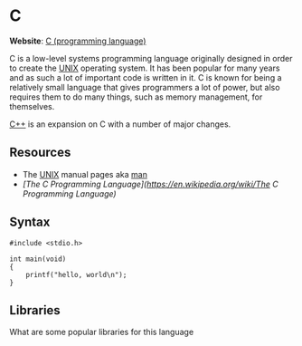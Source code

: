 # C

**Website**:
[C (programming language)](https://en.wikipedia.org/wiki/C (programming language))

C is a low-level systems programming language originally designed in
order to create the [UNIX](/topics/unix) operating system. It has been
popular for many years and as such a lot of important code is written in
it. C is known for being a relatively small language that gives
programmers a lot of power, but also requires them to do many things,
such as memory management, for themselves.

[C++](/languages/cpp) is an expansion on C with a number of major
changes.

## Resources

-   The [UNIX](/topics/unix) manual pages aka [man](/tools/man)
-   *[The C Programming Language](https://en.wikipedia.org/wiki/The C Programming Language)*

## Syntax

``` {.c}
#include <stdio.h>

int main(void)
{
    printf("hello, world\n");
}
```

## Libraries

What are some popular libraries for this language

